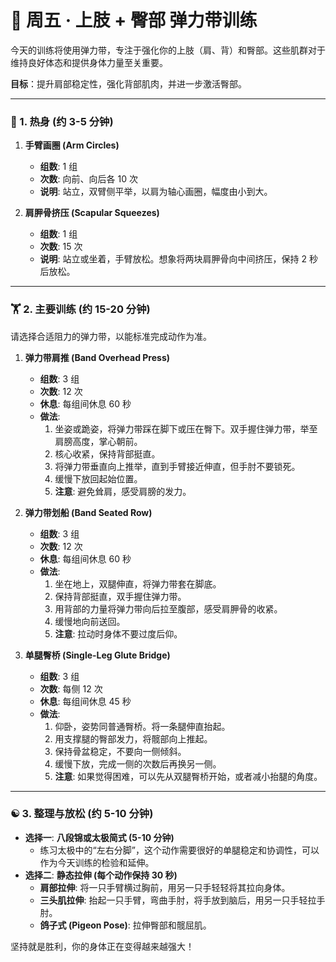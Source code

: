 # 💪 周五 · 上肢 + 臀部 弹力带训练

今天的训练将使用弹力带，专注于强化你的上肢（肩、背）和臀部。这些肌群对于维持良好体态和提供身体力量至关重要。

**目标**：提升肩部稳定性，强化背部肌肉，并进一步激活臀部。

---

### 🧘 1. 热身 (约 3-5 分钟)

1.  **手臂画圈 (Arm Circles)**
    - **组数**: 1 组
    - **次数**: 向前、向后各 10 次
    - **说明**: 站立，双臂侧平举，以肩为轴心画圈，幅度由小到大。

2.  **肩胛骨挤压 (Scapular Squeezes)**
    - **组数**: 1 组
    - **次数**: 15 次
    - **说明**: 站立或坐着，手臂放松。想象将两块肩胛骨向中间挤压，保持 2 秒后放松。

---

### 🏋️ 2. 主要训练 (约 15-20 分钟)

请选择合适阻力的弹力带，以能标准完成动作为准。

1.  **弹力带肩推 (Band Overhead Press)**
    - **组数**: 3 组
    - **次数**: 12 次
    - **休息**: 每组间休息 60 秒
    - **做法**:
        1.  坐姿或跪姿，将弹力带踩在脚下或压在臀下。双手握住弹力带，举至肩膀高度，掌心朝前。
        2.  核心收紧，保持背部挺直。
        3.  将弹力带垂直向上推举，直到手臂接近伸直，但手肘不要锁死。
        4.  缓慢下放回起始位置。
        5.  **注意**: 避免耸肩，感受肩膀的发力。

2.  **弹力带划船 (Band Seated Row)**
    - **组数**: 3 组
    - **次数**: 12 次
    - **休息**: 每组间休息 60 秒
    - **做法**:
        1.  坐在地上，双腿伸直，将弹力带套在脚底。
        2.  保持背部挺直，双手握住弹力带。
        3.  用背部的力量将弹力带向后拉至腹部，感受肩胛骨的收紧。
        4.  缓慢地向前送回。
        5.  **注意**: 拉动时身体不要过度后仰。

3.  **单腿臀桥 (Single-Leg Glute Bridge)**
    - **组数**: 3 组
    - **次数**: 每侧 12 次
    - **休息**: 每组间休息 45 秒
    - **做法**:
        1.  仰卧，姿势同普通臀桥。将一条腿伸直抬起。
        2.  用支撑腿的臀部发力，将髋部向上推起。
        3.  保持骨盆稳定，不要向一侧倾斜。
        4.  缓慢下放，完成一侧的次数后再换另一侧。
        5.  **注意**: 如果觉得困难，可以先从双腿臀桥开始，或者减小抬腿的角度。

---

### ☯️ 3. 整理与放松 (约 5-10 分钟)

- **选择一**: **八段锦或太极简式 (5-10 分钟)**
    - 练习太极中的“左右分脚”，这个动作需要很好的单腿稳定和协调性，可以作为今天训练的检验和延伸。
- **选择二**: **静态拉伸 (每个动作保持 30 秒)**
    - **肩部拉伸**: 将一只手臂横过胸前，用另一只手轻轻将其拉向身体。
    - **三头肌拉伸**: 抬起一只手臂，弯曲手肘，将手放到脑后，用另一只手轻拉手肘。
    - **鸽子式 (Pigeon Pose)**: 拉伸臀部和髋屈肌。

坚持就是胜利，你的身体正在变得越来越强大！ 